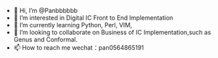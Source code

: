- 👋 Hi, I’m @Panbbbbbb
- 👀 I’m interested in Digital IC Front to End Implementation
- 🌱 I’m currently learning Python, Perl, VIM, 
- 💞️ I’m looking to collaborate on Business of IC Implementation,such as Genus and Conformal.
- 📫 How to reach me wechat：pan0564865191

<!---
Panbbbbbb is a ✨ special ✨ repository because its `README.md` (this file) appears on your GitHub profile.
You can click the Preview link to take a look at your changes.
--->
